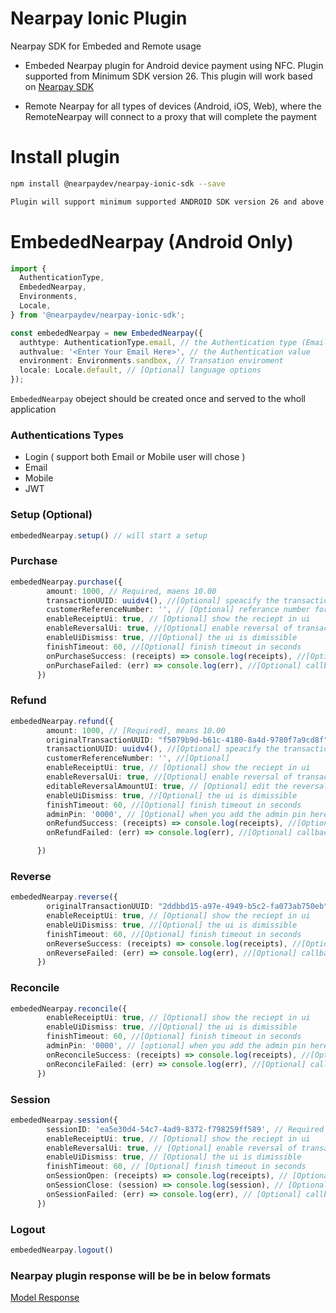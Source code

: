 # Nearpay Ionic Plugin 

Nearpay SDK for Embeded and Remote usage

- Embeded Nearpay plugin for Android device payment using NFC. Plugin supported from
Minimum SDK version 26. This plugin will work based on
[Nearpay SDK](https://docs.nearpay.io/sdk/)

- Remote Nearpay for all types of devices (Android, iOS, Web), where the RemoteNearpay will
connect to a proxy that will complete the payment

# Install plugin

``` bash
npm install @nearpaydev/nearpay-ionic-sdk --save

Plugin will support minimum supported ANDROID SDK version 26 and above only.
```

# EmbededNearpay (Android Only)

```typescript
import {
  AuthenticationType,
  EmbededNearpay,
  Environments,
  Locale,
} from '@nearpaydev/nearpay-ionic-sdk';

const embededNearpay = new EmbededNearpay({
  authtype: AuthenticationType.email, // the Authentication type (Email, mobile, etc)
  authvalue: '<Enter Your Email Here>', // the Authentication value
  environment: Environments.sandbox, // Transation enviroment
  locale: Locale.default, // [Optional] language options
});
```
`EmbededNearpay` obeject should be created once and served to the wholl application

### Authentications Types

- Login ( support both Email or Mobile user will chose )
- Email
- Mobile
- JWT

### Setup (Optional)

```typescript
embededNearpay.setup() // will start a setup 
```

### Purchase 

```typescript
embededNearpay.purchase({
        amount: 1000, // Required, maens 10.00
        transactionUUID: uuidv4(), //[Optional] speacify the transaction uuid
        customerReferenceNumber: '', // [Optional] referance number for customer use only
        enableReceiptUi: true, // [Optional] show the reciept in ui
        enableReversalUi: true, //[Optional] enable reversal of transaction from ui
        enableUiDismiss: true, //[Optional] the ui is dimissible
        finishTimeout: 60, //[Optional] finish timeout in seconds
        onPurchaseSuccess: (receipts) => console.log(receipts), //[Optional] callback on suceess
        onPurchaseFailed: (err) => console.log(err), //[Optional] callback on error
      })
```

### Refund 

```typescript 
embededNearpay.refund({
        amount: 1000, // [Required], means 10.00
        originalTransactionUUID: "f5079b9d-b61c-4180-8a4d-9780f7a9cd8f", // [Required] the orginal trnasaction uuid that you want to refund
        transactionUUID: uuidv4(), //[Optional] speacify the transaction uuid
        customerReferenceNumber: '', //[Optional]
        enableReceiptUi: true, // [Optional] show the reciept in ui
        enableReversalUi: true, //[Optional] enable reversal of transaction from ui
        editableReversalAmountUI: true, // [Optional] edit the reversal amount from uid
        enableUiDismiss: true, //[Optional] the ui is dimissible
        finishTimeout: 60, //[Optional] finish timeout in seconds
        adminPin: '0000', // [Optional] when you add the admin pin here , the UI for admin pin won't be shown.
        onRefundSuccess: (receipts) => console.log(receipts), //[Optional] callback on suceess
        onRefundFailed: (err) => console.log(err), //[Optional] callback on error

      })
```

### Reverse 

```typescript
embededNearpay.reverse({
        originalTransactionUUID: "2ddbbd15-a97e-4949-b5c2-fa073ab750eb", // [Required] the orginal trnasaction uuid that you want to reverse
        enableReceiptUi: true, // [Optional] show the reciept in ui
        enableUiDismiss: true, //[Optional] the ui is dimissible
        finishTimeout: 60, //[Optional] finish timeout in seconds
        onReverseSuccess: (receipts) => console.log(receipts), //[Optional] callback on suceess
        onReverseFailed: (err) => console.log(err), //[Optional] callback on error
      })
```


### Reconcile 

```typescript
embededNearpay.reconcile({
        enableReceiptUi: true, // [Optional] show the reciept in ui
        enableUiDismiss: true, //[Optional] the ui is dimissible
        finishTimeout: 60, //[Optional] finish timeout in seconds
        adminPin: '0000', // [optional] when you add the admin pin here , the UI for admin pin won't be shown.
        onReconcileSuccess: (receipts) => console.log(receipts), //[Optional] callback on suceess
        onReconcileFailed: (err) => console.log(err), //[Optional] callback on error
      })
```


### Session

```typescript
embededNearpay.session({
        sessionID: 'ea5e30d4-54c7-4ad9-8372-f798259ff589', // Required
        enableReceiptUi: true, // [Optional] show the reciept in ui
        enableReversalUi: true, // [Optional] enable reversal of transaction from ui
        enableUiDismiss: true, // [Optional] the ui is dimissible
        finishTimeout: 60, // [Optional] finish timeout in seconds
        onSessionOpen: (receipts) => console.log(receipts), // [Optional] callback on session open
        onSessionClose: (session) => console.log(session), // [Optional] callback on session close
        onSessionFailed: (err) => console.log(err), // [Optional] callback on session error
      })
```


### Logout 

``` typescript
embededNearpay.logout()
```

### Nearpay plugin response will be be in below formats

[Model Response](https://docs.nearpay.io/sdk/sdk-models)


